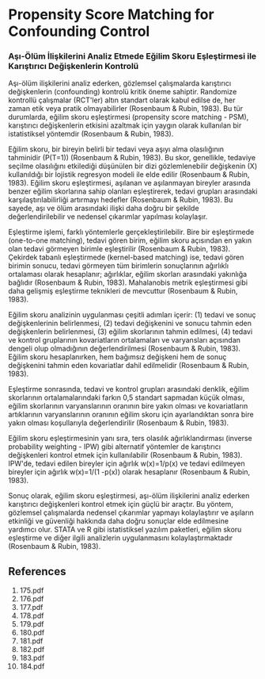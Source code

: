 # Propensity Score Matching for Confounding Control

### Aşı-Ölüm İlişkilerini Analiz Etmede Eğilim Skoru Eşleştirmesi ile Karıştırıcı Değişkenlerin Kontrolü

Aşı-ölüm ilişkilerini analiz ederken, gözlemsel çalışmalarda karıştırıcı değişkenlerin (confounding) kontrolü kritik öneme sahiptir. Randomize kontrollü çalışmalar (RCT'ler) altın standart olarak kabul edilse de, her zaman etik veya pratik olmayabilirler (Rosenbaum & Rubin, 1983). Bu tür durumlarda, eğilim skoru eşleştirmesi (propensity score matching - PSM), karıştırıcı değişkenlerin etkisini azaltmak için yaygın olarak kullanılan bir istatistiksel yöntemdir (Rosenbaum & Rubin, 1983).

Eğilim skoru, bir bireyin belirli bir tedavi veya aşıyı alma olasılığının tahminidir (P(T=1)) (Rosenbaum & Rubin, 1983). Bu skor, genellikle, tedaviye seçilme olasılığını etkilediği düşünülen bir dizi gözlemlenebilir değişkenin (X) kullanıldığı bir lojistik regresyon modeli ile elde edilir (Rosenbaum & Rubin, 1983). Eğilim skoru eşleştirmesi, aşılanan ve aşılanmayan bireyler arasında benzer eğilim skorlarına sahip olanları eşleştirerek, tedavi grupları arasındaki karşılaştırılabilirliği artırmayı hedefler (Rosenbaum & Rubin, 1983). Bu sayede, aşı ve ölüm arasındaki ilişki daha doğru bir şekilde değerlendirilebilir ve nedensel çıkarımlar yapılması kolaylaşır.

Eşleştirme işlemi, farklı yöntemlerle gerçekleştirilebilir. Bire bir eşleştirmede (one-to-one matching), tedavi gören birim, eğilim skoru açısından en yakın olan tedavi görmeyen birimle eşleştirilir (Rosenbaum & Rubin, 1983). Çekirdek tabanlı eşleştirmede (kernel-based matching) ise, tedavi gören birimin sonucu, tedavi görmeyen tüm birimlerin sonuçlarının ağırlıklı ortalaması olarak hesaplanır; ağırlıklar, eğilim skorları arasındaki yakınlığa bağlıdır (Rosenbaum & Rubin, 1983). Mahalanobis metrik eşleştirmesi gibi daha gelişmiş eşleştirme teknikleri de mevcuttur (Rosenbaum & Rubin, 1983).

Eğilim skoru analizinin uygulanması çeşitli adımları içerir: (1) tedavi ve sonuç değişkenlerinin belirlenmesi, (2) tedavi değişkenini ve sonucu tahmin eden değişkenlerin belirlenmesi, (3) eğilim skorlarının tahmin edilmesi, (4) tedavi ve kontrol gruplarının kovariatların ortalamaları ve varyansları açısından dengeli olup olmadığının değerlendirilmesi (Rosenbaum & Rubin, 1983). Eğilim skoru hesaplanırken, hem bağımsız değişkeni hem de sonuç değişkenini tahmin eden kovariatlar dahil edilmelidir (Rosenbaum & Rubin, 1983).

Eşleştirme sonrasında, tedavi ve kontrol grupları arasındaki denklik, eğilim skorlarının ortalamalarındaki farkın 0,5 standart sapmadan küçük olması, eğilim skorlarının varyanslarının oranının bire yakın olması ve kovariatların artıklarının varyanslarının oranının eğilim skoru için ayarlandıktan sonra bire yakın olması koşullarıyla değerlendirilir (Rosenbaum & Rubin, 1983).

Eğilim skoru eşleştirmesinin yanı sıra, ters olasılık ağırlıklandırması (inverse probability weighting - IPW) gibi alternatif yöntemler de karıştırıcı değişkenleri kontrol etmek için kullanılabilir (Rosenbaum & Rubin, 1983). IPW'de, tedavi edilen bireyler için ağırlık w(x)=1/p(x) ve tedavi edilmeyen bireyler için ağırlık w(x)=1/(1 -p(x)) olarak hesaplanır (Rosenbaum & Rubin, 1983).

Sonuç olarak, eğilim skoru eşleştirmesi, aşı-ölüm ilişkilerini analiz ederken karıştırıcı değişkenleri kontrol etmek için güçlü bir araçtır. Bu yöntem, gözlemsel çalışmalarda nedensel çıkarımlar yapmayı kolaylaştırır ve aşıların etkinliği ve güvenliği hakkında daha doğru sonuçlar elde edilmesine yardımcı olur. STATA ve R gibi istatistiksel yazılım paketleri, eğilim skoru eşleştirme ve diğer ilgili analizlerin uygulanmasını kolaylaştırmaktadır (Rosenbaum & Rubin, 1983).


## References

1. 175.pdf
2. 176.pdf
3. 177.pdf
4. 178.pdf
5. 179.pdf
6. 180.pdf
7. 181.pdf
8. 182.pdf
9. 183.pdf
10. 184.pdf
